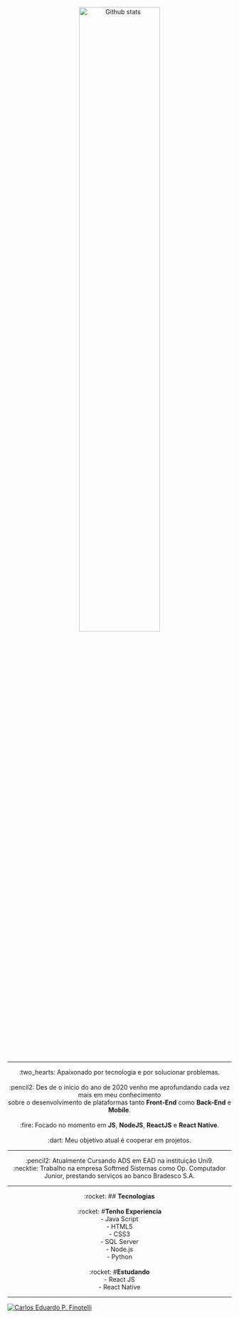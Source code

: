 <br>

<div Align="center">
  <img 
       alt="Github stats" 
       width="60%" 
       src="https://github-readme-stats.vercel.app/api?username=FinotelliCarlos&show_icons=true&theme=radical" />
</div>
<br>

---

<div Align="center">
    :two_hearts: Apaixonado por tecnologia e por solucionar problemas.
    <br>
    <br>
    :pencil2: Des de o inicio do ano de 2020 venho me aprofundando cada vez mais em meu conhecimento <br>sobre o desenvolvimento de plataformas tanto 
      <strong>Front-End</strong> como <strong>Back-End</strong> e <strong>Mobile</strong>.
    <br>
    <br>
    :fire: Focado no momento em <strong>JS</strong>, <strong>NodeJS</strong>, <strong>ReactJS</strong> e <strong>React Native</strong>.
    <br>
    <br>
    :dart: Meu objetivo atual é cooperar em projetos.
</div>

---

<div Align="center">
    :pencil2: Atualmente Cursando ADS em EAD na instituição Uni9.
  <br>
    :necktie: Trabalho na empresa Softmed Sistemas como Op. Computador Junior, prestando serviços ao banco Bradesco S.A.
</div>

---

<div Align="center">
:rocket:  ## <strong>Tecnologias</strong>
</div>
<br>
<div Align="center">
:rocket:  #<strong>Tenho Experiencia</strong><br>
    - Java Script<br>
    - HTML5<br>
    - CSS3<br>
    - SQL Server<br>
    - Node.js<br>
    - Python<br>
</div>
<br>
<div Align="center">
:rocket:  #<strong>Estudando</strong><br>
    - React JS<br>
    - React Native<br>
</div>

---

[![Carlos Eduardo P. Finotelli](https://img.shields.io/badge/-LinkedIn-0e76a8?style=flat-square&logo=Linkedin&logoColor=white&link=https://www.linkedin.com/in/engincan-veske-b4a75b145/)](https://www.linkedin.com/in/finotellicarlos/)
